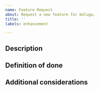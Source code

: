 ```yaml
---
name: Feature Request
about: Request a new feature for beluga.
title: ''
labels: enhancement

---
```


## Description
<!--
Description of what the feature consists of and what problem it will solve.
-->

## Definition of done
<!--
Preferedly, use a task list here.
-->

## Additional considerations
<!--
Alternatives, potential issues, etc.
-->
